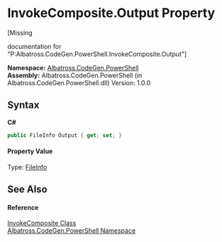 # InvokeComposite.Output Property 
 

\[Missing <summary> documentation for "P:Albatross.CodeGen.PowerShell.InvokeComposite.Output"\]

**Namespace:**&nbsp;<a href="2d65aacd-c98f-bceb-356d-e6ad958655fd">Albatross.CodeGen.PowerShell</a><br />**Assembly:**&nbsp;Albatross.CodeGen.PowerShell (in Albatross.CodeGen.PowerShell.dll) Version: 1.0.0

## Syntax

**C#**<br />
``` C#
public FileInfo Output { get; set; }
```


#### Property Value
Type: <a href="http://msdn2.microsoft.com/en-us/library/akth6b1k" target="_blank">FileInfo</a>

## See Also


#### Reference
<a href="aed0c127-29e0-29ec-9941-c9efc0b53132">InvokeComposite Class</a><br /><a href="2d65aacd-c98f-bceb-356d-e6ad958655fd">Albatross.CodeGen.PowerShell Namespace</a><br />